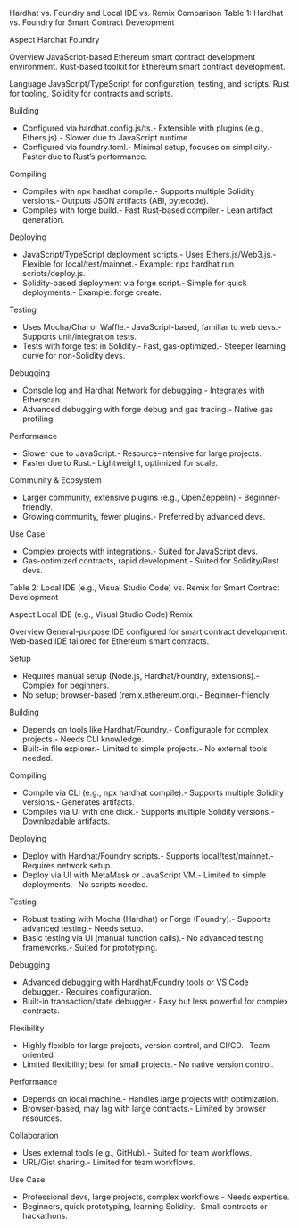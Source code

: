 Hardhat vs. Foundry and Local IDE vs. Remix Comparison
Table 1: Hardhat vs. Foundry for Smart Contract Development



Aspect
Hardhat
Foundry



Overview
JavaScript-based Ethereum smart contract development environment.
Rust-based toolkit for Ethereum smart contract development.


Language
JavaScript/TypeScript for configuration, testing, and scripts.
Rust for tooling, Solidity for contracts and scripts.


Building
- Configured via hardhat.config.js/ts.- Extensible with plugins (e.g., Ethers.js).- Slower due to JavaScript runtime.
- Configured via foundry.toml.- Minimal setup, focuses on simplicity.- Faster due to Rust’s performance.


Compiling
- Compiles with npx hardhat compile.- Supports multiple Solidity versions.- Outputs JSON artifacts (ABI, bytecode).
- Compiles with forge build.- Fast Rust-based compiler.- Lean artifact generation.


Deploying
- JavaScript/TypeScript deployment scripts.- Uses Ethers.js/Web3.js.- Flexible for local/test/mainnet.- Example: npx hardhat run scripts/deploy.js.
- Solidity-based deployment via forge script.- Simple for quick deployments.- Example: forge create.


Testing
- Uses Mocha/Chai or Waffle.- JavaScript-based, familiar to web devs.- Supports unit/integration tests.
- Tests with forge test in Solidity.- Fast, gas-optimized.- Steeper learning curve for non-Solidity devs.


Debugging
- Console.log and Hardhat Network for debugging.- Integrates with Etherscan.
- Advanced debugging with forge debug and gas tracing.- Native gas profiling.


Performance
- Slower due to JavaScript.- Resource-intensive for large projects.
- Faster due to Rust.- Lightweight, optimized for scale.


Community & Ecosystem
- Larger community, extensive plugins (e.g., OpenZeppelin).- Beginner-friendly.
- Growing community, fewer plugins.- Preferred by advanced devs.


Use Case
- Complex projects with integrations.- Suited for JavaScript devs.
- Gas-optimized contracts, rapid development.- Suited for Solidity/Rust devs.


Table 2: Local IDE (e.g., Visual Studio Code) vs. Remix for Smart Contract Development



Aspect
Local IDE (e.g., Visual Studio Code)
Remix



Overview
General-purpose IDE configured for smart contract development.
Web-based IDE tailored for Ethereum smart contracts.


Setup
- Requires manual setup (Node.js, Hardhat/Foundry, extensions).- Complex for beginners.
- No setup; browser-based (remix.ethereum.org).- Beginner-friendly.


Building
- Depends on tools like Hardhat/Foundry.- Configurable for complex projects.- Needs CLI knowledge.
- Built-in file explorer.- Limited to simple projects.- No external tools needed.


Compiling
- Compile via CLI (e.g., npx hardhat compile).- Supports multiple Solidity versions.- Generates artifacts.
- Compiles via UI with one click.- Supports multiple Solidity versions.- Downloadable artifacts.


Deploying
- Deploy with Hardhat/Foundry scripts.- Supports local/test/mainnet.- Requires network setup.
- Deploy via UI with MetaMask or JavaScript VM.- Limited to simple deployments.- No scripts needed.


Testing
- Robust testing with Mocha (Hardhat) or Forge (Foundry).- Supports advanced testing.- Needs setup.
- Basic testing via UI (manual function calls).- No advanced testing frameworks.- Suited for prototyping.


Debugging
- Advanced debugging with Hardhat/Foundry tools or VS Code debugger.- Requires configuration.
- Built-in transaction/state debugger.- Easy but less powerful for complex contracts.


Flexibility
- Highly flexible for large projects, version control, and CI/CD.- Team-oriented.
- Limited flexibility; best for small projects.- No native version control.


Performance
- Depends on local machine.- Handles large projects with optimization.
- Browser-based, may lag with large contracts.- Limited by browser resources.


Collaboration
- Uses external tools (e.g., GitHub).- Suited for team workflows.
- URL/Gist sharing.- Limited for team workflows.


Use Case
- Professional devs, large projects, complex workflows.- Needs expertise.
- Beginners, quick prototyping, learning Solidity.- Small contracts or hackathons.


